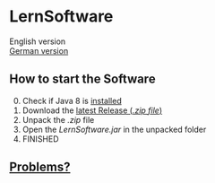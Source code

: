 # LernSoftware
English version<br>
[German version](https://github.com/KarasuRou/LernSoftware/blob/master/docs/german/GermanReadme.md)

## How to start the Software
0. Check if Java 8 is [installed](https://github.com/KarasuRou/LernSoftware/blob/master/docs/english/java_installing.md)
1. Download the [latest Release (_.zip file_)](https://github.com/KarasuRou/LernSoftware/releases/latest)
2. Unpack the _.zip_ file
3. Open the _LernSoftware.jar_ in the unpacked folder
4. FINISHED

## [Problems?](https://github.com/KarasuRou/LernSoftware/blob/master/docs/english/troubleshooting.md)
